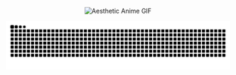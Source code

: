 <p align="center">
  <img src="https://media.giphy.com/media/LMcB8XospGZO8UQq87/giphy.gif" width="800" height="300" alt="Aesthetic Anime GIF">
</p>

<p align="center">
  <img src="https://raw.githubusercontent.com/im44nne/im44nne/output/snake.svg" />
</p>
